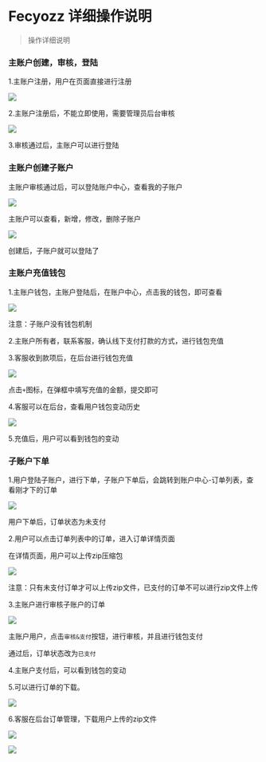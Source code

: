 Fecyozz 详细操作说明
============

> 操作详细说明


### 主账户创建，审核，登陆

1.主账户注册，用户在页面直接进行注册

![](images/fecyozz-1.jpg)

2.主账户注册后，不能立即使用，需要管理员后台审核


![](images/fecyozz-2.jpg)


3.审核通过后，主账户可以进行登陆


### 主账户创建子账户

主账户审核通过后，可以登陆账户中心，查看我的子账户

![](images/fecyozz-3.jpg)

主账户可以查看，新增，修改，删除子账户

![](images/fecyozz-4.jpg)


创建后，子账户就可以登陆了


### 主账户充值钱包


1.主账户钱包，主账户登陆后，在账户中心，点击我的钱包，即可查看

![](images/fecyozz-5.jpg)


注意：子账户没有钱包机制


2.主账户所有者，联系客服，确认线下支付打款的方式，进行钱包充值


3.客服收到款项后，在后台进行钱包充值


![](images/fecyozz-6.jpg)

点击`+`图标，在弹框中填写充值的金额，提交即可


4.客服可以在后台，查看用户钱包变动历史

![](images/fecyozz-7.jpg)


5.充值后，用户可以看到钱包的变动


### 子账户下单


1.用户登陆子账户，进行下单，子账户下单后，会跳转到账户中心-订单列表，查看刚才下的订单

![](images/fecyozz-8.jpg)


用户下单后，订单状态为未支付

2.用户可以点击订单列表中的订单，进入订单详情页面

在详情页面，用户可以上传zip压缩包

![](images/fecyozz-9.jpg)


注意：只有未支付订单才可以上传zip文件，已支付的订单不可以进行zip文件上传



3.主账户进行审核子账户的订单


![](images/fecyozz-11.jpg)


主账户用户，点击`审核&支付`按钮，进行审核，并且进行钱包支付

通过后，订单状态改为`已支付`


4.主账户支付后，可以看到钱包的变动


5.可以进行订单的下载。

![](images/fecyozz-12.jpg)



6.客服在后台订单管理，下载用户上传的zip文件


![](images/fecyozz-13.jpg)


![](images/fecyozz-14.jpg)






